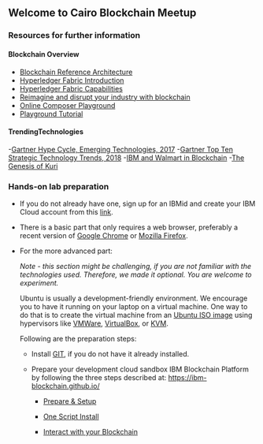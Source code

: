 ## Welcome to Cairo Blockchain Meetup

### Resources for further information
#### Blockchain Overview
   - [Blockchain Reference Architecture](https://www.ibm.com/cloud/garage/content/architecture/blockchainArchitecture/0_1)
   - [Hyperledger Fabric Introduction](http://hyperledger-fabric.readthedocs.io/en/latest/blockchain.html)
   - [Hyperledger Fabric Capabilities](http://hyperledger-fabric.readthedocs.io/en/latest/capabilities.html)
   - [Reimagine and disrupt your industry with blockchain](https://www.ibm.com/blockchain/industries/)
   - [Online Composer Playground](http://composer-playground.mybluemix.net)
   - [Playground Tutorial](https://hyperledger.github.io/composer/tutorials/playground-tutorial.html)
#### TrendingTechnologies
   -[Gartner Hype Cycle, Emerging Technologies, 2017](https://www.gartner.com/smarterwithgartner/top-trends-in-the-gartner-hype-cycle-for-emerging-technologies-2017/)
   -[Gartner Top Ten Strategic Technology Trends, 2018](https://www.gartner.com/smarterwithgartner/gartner-top-10-strategic-technology-trends-for-2018/)
   -[IBM and Walmart in Blockchain](http://www.businessinsider.com/ibm-and-walmart-are-using-blockchain-in-the-food-supply-chain-2017-8)
   -[The Genesis of Kuri](https://www.wired.com/story/the-genesis-of-kuri/)
   
### Hands-on lab preparation

- If you do not already have one, sign up for an IBMid and create your IBM Cloud account from this [link](https://console.bluemix.net/registration/).

- There is a basic part that only requires a web browser, preferably a recent version of [Google Chrome](https://www.google.com/chrome/browser/desktop/index.html) or [Mozilla Firefox](https://www.mozilla.org/en-US/firefox/new/).

- For the more advanced part:

    *Note - this section might be challenging, if you are not familiar with the technologies used. Therefore, we made it optional. You are welcome to experiment.*
    
    Ubuntu is usually a development-friendly environment. We encourage you to have it running on your laptop on a virtual machine. One way to do that is to create the virtual machine from an [Ubuntu ISO image](https://www.ubuntu.com/download/desktop) using hypervisors like [VMWare](https://my.vmware.com/web/vmware/downloads), [VirtualBox](https://www.virtualbox.org/wiki/Downloads), or [KVM](https://www.linux-kvm.org/page/Main_Page).
    
    Following are the preparation steps:
    - Install [GIT](https://git-scm.com/book/en/v2/Getting-Started-Installing-Git), if you do not have it already installed.

    - Prepare your development cloud sandbox IBM Blockchain Platform by following the three steps described at: https://ibm-blockchain.github.io/

        - [Prepare & Setup](https://ibm-blockchain.github.io/setup/)

        - [One Script Install](https://ibm-blockchain.github.io/simple/)

        - [Interact with your Blockchain](https://ibm-blockchain.github.io/interacting/)
        


